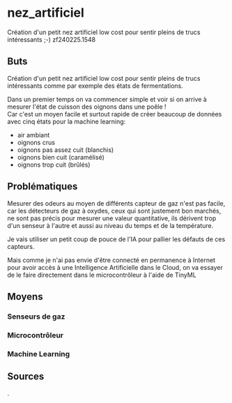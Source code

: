 # nez_artificiel
Création d'un petit nez artificiel low cost pour sentir pleins de trucs intéressants ;-)
zf240225.1548


## Buts
Création d'un petit nez artificiel low cost pour sentir pleins de trucs intéressants comme par exemple des états de fermentations.

Dans un premier temps on va commencer simple et voir si on arrive à mesurer l'état de cuisson des oignons dans une poêle !<br>
Car c'est un moyen facile et surtout rapide de créer beaucoup de données avec cinq états pour la machine learning:

* air ambiant
* oignons crus
* oignons pas assez cuit (blanchis)
* oignons bien cuit (caramélisé)
* oignons trop cuit (brûlés)


## Problématiques
Mesurer des odeurs au moyen de différents capteur de gaz  n'est pas facile, car les détecteurs de gaz à oxydes, ceux qui sont justement bon marchés, ne sont pas précis pour mesurer une valeur quantitative, ils dérivent trop d'un senseur à l'autre et aussi au niveau du temps et de la température.

Je vais utiliser un petit coup de pouce de l'IA pour pallier les défauts de ces capteurs.

Mais comme je n'ai pas envie d'être connecté en permanence à Internet pour avoir accès à une Intelligence Artificielle dans le Cloud, on va essayer de le faire directement dans le microcontrôleur à l'aide de TinyML


## Moyens
### Senseurs de gaz


### Microcontrôleur


### Machine Learning


## Sources






.

